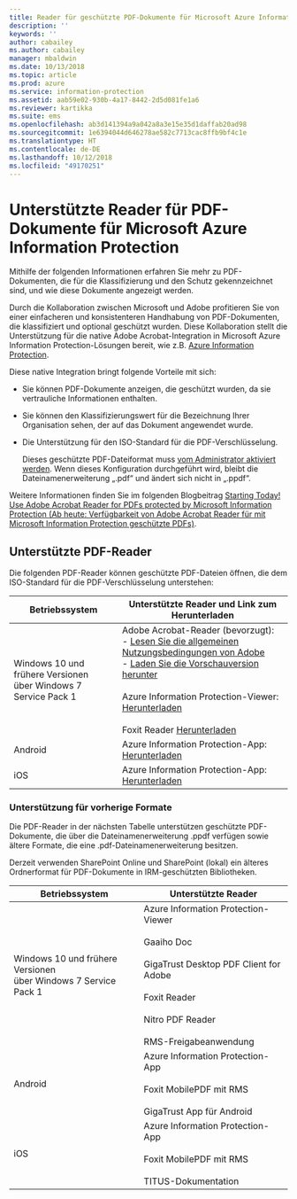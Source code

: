 ```yaml
---
title: Reader für geschützte PDF-Dokumente für Microsoft Azure Information Protection
description: ''
keywords: ''
author: cabailey
ms.author: cabailey
manager: mbaldwin
ms.date: 10/13/2018
ms.topic: article
ms.prod: azure
ms.service: information-protection
ms.assetid: aab59e02-930b-4a17-8442-2d5d081fe1a6
ms.reviewer: kartikka
ms.suite: ems
ms.openlocfilehash: ab3d141394a9a042a8a3e15e35d1daffab20ad98
ms.sourcegitcommit: 1e6394044d646278ae582c7713cac8ffb9bf4c1e
ms.translationtype: HT
ms.contentlocale: de-DE
ms.lasthandoff: 10/12/2018
ms.locfileid: "49170251"
---
```

# <a name="supported-pdf-readers-for-microsoft-information-protection"></a>Unterstützte Reader für PDF-Dokumente für Microsoft Azure Information Protection

Mithilfe der folgenden Informationen erfahren Sie mehr zu PDF-Dokumenten, die für die Klassifizierung und den Schutz gekennzeichnet sind, und wie diese Dokumente angezeigt werden.

Durch die Kollaboration zwischen Microsoft und Adobe profitieren Sie von einer einfacheren und konsistenteren Handhabung von PDF-Dokumenten, die klassifiziert und optional geschützt wurden. Diese Kollaboration stellt die Unterstützung für die native Adobe Acrobat-Integration in Microsoft Azure Information Protection-Lösungen bereit, wie z.B. [Azure Information Protection](../what-is-information-protection.md). 

Diese native Integration bringt folgende Vorteile mit sich:

- Sie können PDF-Dokumente anzeigen, die geschützt wurden, da sie vertrauliche Informationen enthalten.

- Sie können den Klassifizierungswert für die Bezeichnung Ihrer Organisation sehen, der auf das Dokument angewendet wurde.

- Die Unterstützung für den ISO-Standard für die PDF-Verschlüsselung.
    
    Dieses geschützte PDF-Dateiformat muss [vom Administrator aktiviert werden](client-admin-guide-customizations.md#protect-pdf-files-by-using-the-iso-standard-for-pdf-encryption). Wenn dieses Konfiguration durchgeführt wird, bleibt die Dateinamenerweiterung „.pdf“ und ändert sich nicht in „.ppdf“.

Weitere Informationen finden Sie im folgenden Blogbeitrag [Starting Today! Use Adobe Acrobat Reader for PDFs protected by Microsoft Information Protection (Ab heute: Verfügbarkeit von Adobe Acrobat Reader für mit Microsoft Information Protection geschützte PDFs)](https://techcommunity.microsoft.com/t5/Azure-Information-Protection/Starting-October-use-Adobe-Acrobat-Reader-for-PDFs-protected-by/ba-p/262738).

## <a name="supported-pdf-readers"></a>Unterstützte PDF-Reader

Die folgenden PDF-Reader können geschützte PDF-Dateien öffnen, die dem ISO-Standard für die PDF-Verschlüsselung unterstehen:

|Betriebssystem|Unterstützte Reader und Link zum Herunterladen|
|----------------|-----------------------------------|
|Windows 10 und frühere Versionen<br />über Windows 7 Service Pack 1|Adobe Acrobat-Reader (bevorzugt):<br />-  [Lesen Sie die allgemeinen Nutzungsbedingungen von Adobe](https://www.adobe.com/legal/terms.html) <br />- [Laden Sie die Vorschauversion herunter](https://ardownload2.adobe.com/pub/adobe/reader/win/AcrobatDC/misc/MIP_Preview/1900820120/Adobe_MIP_Preview_1900820120.zip) <br /><br /> Azure Information Protection-Viewer: [Herunterladen](https://go.microsoft.com/fwlink/?linkid=838993)<br /><br />Foxit Reader [Herunterladen](https://www.foxitsoftware.com/pdf-reader/)|
|Android|Azure Information Protection-App: [Herunterladen](https://go.microsoft.com/fwlink/?LinkId=325340)|
|iOS|Azure Information Protection-App: [Herunterladen](https://go.microsoft.com/fwlink/?LinkId=325338)|

### <a name="support-for-previous-formats"></a>Unterstützung für vorherige Formate

Die PDF-Reader in der nächsten Tabelle unterstützen geschützte PDF-Dokumente, die über die Dateinamenerweiterung .ppdf verfügen sowie ältere Formate, die eine .pdf-Dateinamenerweiterung besitzen.

Derzeit verwenden SharePoint Online und SharePoint (lokal) ein älteres Ordnerformat für PDF-Dokumente in IRM-geschützten Bibliotheken.


|Betriebssystem|Unterstützte Reader|
|----------------|-----------------------------------|
|Windows 10 und frühere Versionen<br />über Windows 7 Service Pack 1|Azure Information Protection-Viewer<br /><br />Gaaiho Doc<br /><br />GigaTrust Desktop PDF Client for Adobe<br /><br />Foxit Reader<br /><br />Nitro PDF Reader<br /><br />RMS-Freigabeanwendung|
|Android|Azure Information Protection-App<br /><br />Foxit MobilePDF mit RMS<br /><br />GigaTrust App für Android|
|iOS|Azure Information Protection-App<br /><br />Foxit MobilePDF mit RMS<br /><br />TITUS-Dokumentation|

